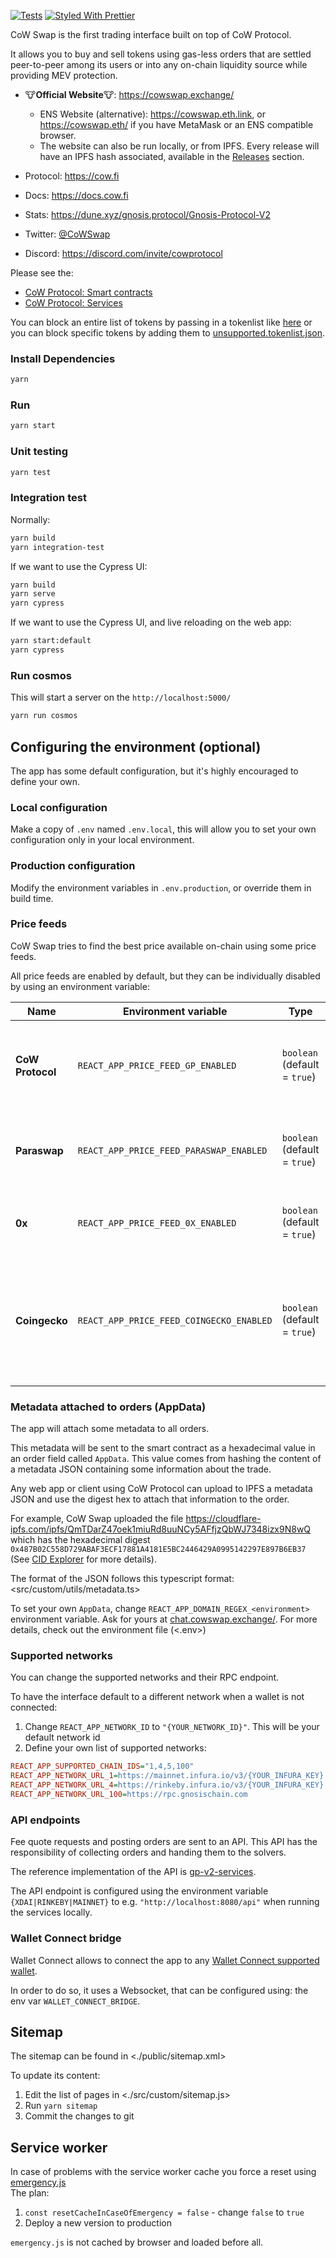 [![Tests](https://github.com/cowprotocol/cowswap/workflows/CI/badge.svg)](https://github.com/cowprotocol/cowswap/actions/workflows/ci.yml?query=workflow%3ACI)
[![Styled With Prettier](https://img.shields.io/badge/code_style-prettier-ff69b4.svg)](https://prettier.io/)

CoW Swap is the first trading interface built on top of CoW Protocol.

It allows you to buy and sell tokens using gas-less orders that are settled peer-to-peer among its users or into any on-chain liquidity source while providing MEV protection.

- 🐮**Official Website**🐮: <https://cowswap.exchange/>

  - ENS Website (alternative): <https://cowswap.eth.link>, or <https://cowswap.eth/> if you have MetaMask or an ENS compatible browser.
  - The website can also be run locally, or from IPFS. Every release will have an IPFS hash associated, available in the [Releases](https://github.com/cowprotocol/cowswap/releases) section.

- Protocol: <https://cow.fi>
- Docs: <https://docs.cow.fi>
- Stats: <https://dune.xyz/gnosis.protocol/Gnosis-Protocol-V2>
- Twitter: [@CoWSwap](https://twitter.com/CoWSwap)
- Discord: <https://discord.com/invite/cowprotocol>

Please see the:

- [CoW Protocol: Smart contracts](https://github.com/cowprotocol/contracts)
- [CoW Protocol: Services](https://github.com/cowprotocol/services)

You can block an entire list of tokens by passing in a tokenlist like [here](./src/constants/lists.ts) or you can block specific tokens by adding them to [unsupported.tokenlist.json](./src/constants/tokenLists/unsupported.tokenlist.json).

### Install Dependencies

```bash
yarn
```

### Run

```bash
yarn start
```

### Unit testing

```bash
yarn test
```

### Integration test

Normally:

```bash
yarn build
yarn integration-test
```

If we want to use the Cypress UI:

```bash
yarn build
yarn serve
yarn cypress
```

If we want to use the Cypress UI, and live reloading on the web app:

```bash
yarn start:default
yarn cypress
```

### Run cosmos

This will start a server on the `http://localhost:5000/`

```bash
yarn run cosmos
```

## Configuring the environment (optional)

The app has some default configuration, but it's highly encouraged to define your own.

### Local configuration

Make a copy of `.env` named `.env.local`, this will allow you to set your own configuration only in your local environment.

### Production configuration

Modify the environment variables in `.env.production`, or override them in build time.

### Price feeds

CoW Swap tries to find the best price available on-chain using some price feeds.

All price feeds are enabled by default, but they can be individually disabled by using an environment variable:

| Name             | Environment variable                     | Type                         | Description                                                                                                        |
| ---------------- | ---------------------------------------- | ---------------------------- | ------------------------------------------------------------------------------------------------------------------ |
| **CoW Protocol** | `REACT_APP_PRICE_FEED_GP_ENABLED`        | `boolean` (default = `true`) | [CoW Protocol](https://docs.cowswap.exchange/) price estimation. Used for all price estimation.                    |
| **Paraswap**     | `REACT_APP_PRICE_FEED_PARASWAP_ENABLED`  | `boolean` (default = `true`) | [Paraswap](https://paraswap.io/) price estimation. Used for all price estimations.                                 |
| **0x**           | `REACT_APP_PRICE_FEED_0X_ENABLED`        | `boolean` (default = `true`) | [0x](https://0x.org/) price estimation. Used for all price estimation.                                             |
| **Coingecko**    | `REACT_APP_PRICE_FEED_COINGECKO_ENABLED` | `boolean` (default = `true`) | [Coingecko](coingecko.com) price estimation. Used only for USD estimations to calculate the slippage on the trade. |

### Metadata attached to orders (AppData)

The app will attach some metadata to all orders.

This metadata will be sent to the smart contract as a hexadecimal value in an order field called `AppData`. This value comes from hashing the content of a metadata JSON containing some information about the trade.

Any web app or client using CoW Protocol can upload to IPFS a metadata JSON and use the digest hex to attach that
information to the order.

For example, CoW Swap uploaded the file https://cloudflare-ipfs.com/ipfs/QmTDarZ47oek1miuRd8uuNCy5AFfjzQbWJ7348izx9N8wQ
which has the hexadecimal digest `0x487B02C558D729ABAF3ECF17881A4181E5BC2446429A0995142297E897B6EB37` (See
[CID Explorer](https://cid.ipfs.io/#QmTDarZ47oek1miuRd8uuNCy5AFfjzQbWJ7348izx9N8wQ) for more details).

The format of the JSON follows this typescript format: <src/custom/utils/metadata.ts>

To set your own `AppData`, change `REACT_APP_DOMAIN_REGEX_<environment>` environment variable. Ask for yours at [chat.cowswap.exchange/](https://chat.cowswap.exchange/). For more details, check out the environment file (<.env>)

### Supported networks

You can change the supported networks and their RPC endpoint.

To have the interface default to a different network when a wallet is not connected:

1. Change `REACT_APP_NETWORK_ID` to `"{YOUR_NETWORK_ID}"`. This will be your default network id
2. Define your own list of supported networks:

```ini
REACT_APP_SUPPORTED_CHAIN_IDS="1,4,5,100"
REACT_APP_NETWORK_URL_1=https://mainnet.infura.io/v3/{YOUR_INFURA_KEY}
REACT_APP_NETWORK_URL_4=https://rinkeby.infura.io/v3/{YOUR_INFURA_KEY}
REACT_APP_NETWORK_URL_100=https://rpc.gnosischain.com
```

### API endpoints

Fee quote requests and posting orders are sent to an API. This API has the responsibility of collecting orders and
handing them to the solvers.

The reference implementation of the API is [gp-v2-services](https://github.com/cowprotocol/services).

The API endpoint is configured using the environment variable ` {XDAI|RINKEBY|MAINNET}` to e.g. `"http://localhost:8080/api"` when running the services locally.

### Wallet Connect bridge

Wallet Connect allows to connect the app to any [Wallet Connect supported wallet](https://walletconnect.org/wallets).

In order to do so, it uses a Websocket, that can be configured using: the env var `WALLET_CONNECT_BRIDGE`.

## Sitemap

The sitemap can be found in <./public/sitemap.xml>

To update its content:

1. Edit the list of pages in <./src/custom/sitemap.js>
2. Run `yarn sitemap`
3. Commit the changes to git

## Service worker

In case of problems with the service worker cache you force a reset using [emergency.js](public/emergency.js)  
The plan:

1. `const resetCacheInCaseOfEmergency = false` - change `false` to `true`
2. Deploy a new version to production

`emergency.js` is not cached by browser and loaded before all.
